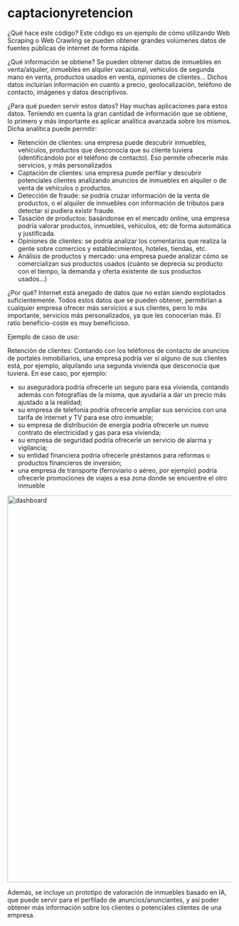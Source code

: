 # captacionyretencion

¿Qué hace este código?
Este código es un ejemplo de cómo utilizando Web Scraping o Web Crawling se pueden obtener grandes volúmenes datos de fuentes públicas de internet de forma rápida.

¿Qué información se obtiene?
Se pueden obtener datos de inmuebles en venta/alquiler, inmuebles en alquiler vacacional, vehículos de segunda mano en venta, productos usados en venta, opiniones de clientes...
Dichos datos incluirían información en cuanto a precio, geolocalización, teléfono de contacto, imágenes y datos descriptivos.

¿Para qué pueden servir estos datos?
Hay muchas aplicaciones para estos datos. Teniendo en cuenta la gran cantidad de información que se obtiene, lo primero y más importante es aplicar analítica avanzada
sobre los mismos. Dicha analítica puede permitir: 
- Retención de clientes: una empresa puede descubrir inmuebles, vehículos, productos que desconocía que su cliente tuviera (identificándolo por el teléfono de contacto). 
Eso permite ofrecerle más servicios, y más personalizados
- Captación de clientes: una empresa puede perfilar y descubrir potenciales clientes analizando anuncios de inmuebles en alquiler o de venta de vehículos o productos.
- Detección de fraude: se podría cruzar información de la venta de productos, o el alquiler de inmuebles con información de tributos para detectar si pudiera existir fraude.
- Tasación de productos: basándonse en el mercado online, una empresa podría valorar productos, inmuebles, vehículos, etc de forma automática y justificada.
- Opiniones de clientes: se podría analizar los comentarios que realiza la gente sobre comercios y establecimientos, hoteles, tiendas, etc.
- Análisis de productos y mercado: una empresa puede analizar cómo se comercializan sus productos usados (cuánto se deprecia su producto con el tiempo, la demanda y oferta
existente de sus productos usados...)

¿Por qué?
Internet está anegado de datos que no están siendo explotados suficientemente. Todos estos datos que se pueden obtener, permitirían a cualquier empresa ofrecer más servicios
a sus clientes, pero lo más importante, servicios más personalizados, ya que les conocerían más. El ratio beneficio-coste es muy beneficioso.


Ejemplo de caso de uso: 

Retención de clientes: Contando con los teléfonos de contacto de anuncios de portales inmobiliarios, una empresa podría ver si alguno de sus clientes está, por ejemplo, alquilando una segunda vivienda que desconocía que tuviera. En ese caso, por ejemplo: 
- su aseguradora podría ofrecerle un seguro para esa vivienda, contando además con fotografías de la misma, que ayudaría a dar un precio más ajustado a la realidad;
- su empresa de telefonía podría ofrecerle ampliar sus servicios con una tarifa de internet y TV para ese otro inmueble;
- su empresa de distribución de energía podría ofrecerle un nuevo contrato de electricidad y gas para esa vivienda; 
- su empresa de seguridad podría ofrecerle un servicio de alarma y vigilancia; 
- su entidad financiera podría ofrecerle préstamos para reformas o productos financieros de inversión;
- una empresa de transporte (ferroviario o aéreo, por ejemplo) podría ofrecerle promociones de viajes a esa zona donde se encuentre el otro inmueble


<img width="868" alt="dashboard" src="https://user-images.githubusercontent.com/18197177/134139469-405099aa-7c8c-4c60-919e-2bb6584ab348.PNG">


Además, se incluye un prototipo de valoración de inmuebles basado en IA, que puede servir para el perfilado de anuncios/anunciantes, y así poder obtener 
más información sobre los clientes o potenciales clientes de una empresa.
